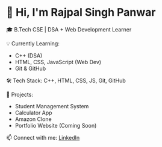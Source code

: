# 👋 Hi, I'm Rajpal Singh Panwar

🎓 B.Tech CSE | DSA + Web Development Learner

💡 Currently Learning:
- C++ (DSA)
- HTML, CSS, JavaScript (Web Dev)
- Git & GitHub

🛠️ Tech Stack:
C++, HTML, CSS, JS, Git, GitHub

📁 Projects:
- Student Management System
- Calculator App
- Amazon Clone
- Portfolio Website (Coming Soon)

📫 Connect with me:
[LinkedIn](https://linkedin.com/in/rajpal-singh-panwar-a987ba365)

